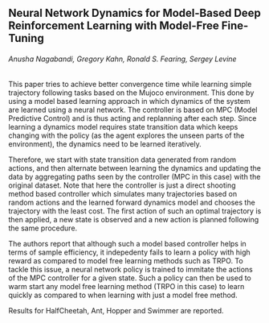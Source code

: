 ## Neural Network Dynamics for Model-Based Deep Reinforcement Learning with Model-Free Fine-Tuning

###### Anusha Nagabandi, Gregory Kahn, Ronald S. Fearing, Sergey Levine



This paper tries to achieve better convergence time while learning simple trajectory following tasks based on the Mujoco environment. This done by using a model based learning approach in which dynamics of the system are learned using a neural network. The controller is based on MPC (Model Predictive Control) and is thus acting and replanning after each step. Since learning a dynamics model requires state transition data which keeps changing with the policy (as the agent explores the unseen parts of the environment), the dynamics need to be learned iteratively. 

Therefore, we start with state transition data generated from random actions, and then alternate between learning the dynamics and updating the data by aggregating paths seen by the controller (MPC in this case) with the original dataset. Note that here the controller is just a direct shooting method based controller which simulates many trajectories based on random actions and the learned forward dynamics model and chooses the trajectory with the least cost. The first action of such an optimal trajectory is then applied, a new state is observed and a new action is planned following the same procedure.

The authors report that although such a model based controller helps in terms of sample efficiency, it indepedenty fails to learn a policy with high reward as compared to model free learning methods such as TRPO. To tackle this issue, a neural network policy is trained to immitate the actions of the MPC controller for a given state. Such a policy can then be used to warm start any model free learning method (TRPO in this case) to learn quickly as compared to when learning with just a model free method. 

Results for HalfCheetah, Ant, Hopper and Swimmer are reported.